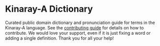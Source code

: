
# Kinaray-A Dictionary

Curated public domain dictionary and pronunciation guide for terms in the Kinaray-A language. See the [contributing guide](https://github.com/drumworkteam/term/blob/make/.github/contributing.md) for details on how to contribute. We would love your support, even if it is just fixing a word or adding a single definition. Thank you for all your help!